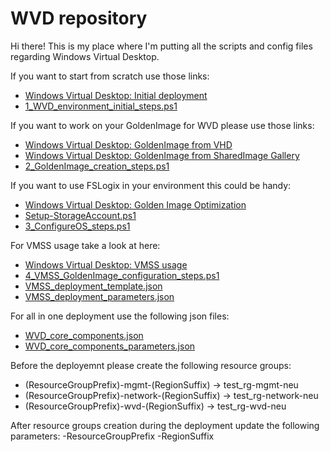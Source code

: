 # WVD repository
Hi there!
This is my place where I'm putting all the scripts and config files regarding Windows Virtual Desktop.

If you want to start from scratch use those links:
- [Windows Virtual Desktop: Initial deployment](https://www.azureblog.pl/2020/09/19/windows-virtual-desktop-deployment-1-5/)
- [1_WVD_environment_initial_steps.ps1](https://github.com/przybylskirobert/WVD/blob/master/1_WVD_environment_initial_steps.ps1) 

If you want to work on your GoldenImage for WVD please use those links:
- [Windows Virtual Desktop: GoldenImage from VHD
](https://www.azureblog.pl/2020/10/07/windows-virtual-desktop-deployment-2-5/) 
- [Windows Virtual Desktop: GoldenImage from SharedImage Gallery
](https://www.azureblog.pl/2020/10/09/windows-virtual-desktop-deployment-3-5/)
- [2_GoldenImage_creation_steps.ps1](https://github.com/przybylskirobert/WVD/blob/master/2_GoldenImage_creation_steps.ps1) 

If you want to use FSLogix in your environment this could be handy: 
- [Windows Virtual Desktop: Golden Image Optimization
](https://www.azureblog.pl/2020/11/15/windows-virtual-desktop-deployment-4-5/)
- [Setup-StorageAccount.ps1](https://github.com/przybylskirobert/WVD/blob/master/Setup-StorageAccount.ps1)
- [3_ConfigureOS_steps.ps1](https://github.com/przybylskirobert/WVD/blob/master/3_ConfigureOS_steps.ps1)

For VMSS usage take a look at here:
- [Windows Virtual Desktop: VMSS usage
](https://www.azureblog.pl/2020/12/17/windows-virtual-desktop-deployment-5-5/)
- [4_VMSS_GoldenImage_configuration_steps.ps1](https://github.com/przybylskirobert/WVD/blob/master/4_VMSS_GoldenImage_configuration_steps.ps1)
- [VMSS_deployment_template.json](https://github.com/przybylskirobert/WVD/blob/master/VMSS_deployment_template.json)
- [VMSS_deployment_parameters.json](https://github.com/przybylskirobert/WVD/blob/master/VMSS_deployment_parameters.json)

For all in one deployment use the following json files:
- [WVD_core_components.json](https://github.com/przybylskirobert/WVD/blob/master/WVD_core_components.json)
- [WVD_core_components_parameters.json](https://github.com/przybylskirobert/WVD/blob/master/WVD_core_components_parameters.json)

Before the deployemnt please create the following resource groups:
- (ResourceGroupPrefix)-mgmt-(RegionSuffix) -> test_rg-mgmt-neu
- (ResourceGroupPrefix)-network-(RegionSuffix) -> test_rg-network-neu
- (ResourceGroupPrefix)-wvd-(RegionSuffix) -> test_rg-wvd-neu

After resource groups creation during the deployment update the following parameters:
-ResourceGroupPrefix
-RegionSuffix

